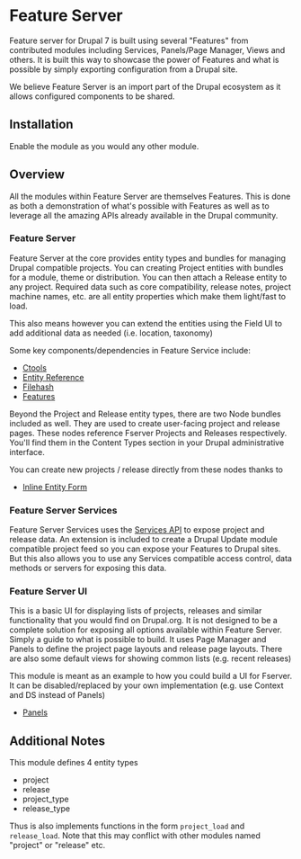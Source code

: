 Feature Server
==============

Feature server for Drupal 7 is built using several "Features" from contributed modules including Services, Panels/Page Manager, Views and others. It is built this way to showcase the power of Features and what is possible by simply exporting configuration from a Drupal site.

We believe Feature Server is an import part of the Drupal ecosystem as it allows configured components to be shared.

Installation
------------

Enable the module as you would any other module.

Overview
--------

All the modules within Feature Server are themselves Features. This is done as both a demonstration of what's possible with Features as well as to leverage all the amazing APIs already available in the Drupal community.

### Feature Server
Feature Server at the core provides entity types and bundles for managing Drupal compatible projects. You can creating Project entities with bundles for a module, theme or distribution. You can then attach a Release entity to any project. Required data such as core compatibility, release notes, project machine names, etc. are all entity properties which make them light/fast to load.

This also means however you can extend the entities using the Field UI to add additional data as needed (i.e. location, taxonomy)

Some key components/dependencies in Feature Service include:

- [Ctools](http://drupal.org/project/ctools)
- [Entity Reference](http://drupal.org/project/entityreference)
- [Filehash](http://drupal.org/project/filehash)
- [Features](http://drupal.org/project/features)

Beyond the Project and Release entity types, there are two Node bundles included as well. They are used to create user-facing project and release pages. These nodes reference Fserver Projects and Releases respectively. You'll find them in the Content Types section in your Drupal administrative interface.

You can create new projects / release directly from these nodes thanks to

- [Inline Entity Form](http://drupal.org/project/inline_entity_form)

### Feature Server Services
Feature Server Services uses the [Services API](http://drupal.org/project/services) to expose project and release data. An extension is included to create a Drupal Update module compatible project feed so you can expose your Features to Drupal sites. But this also allows you to use any Services compatible access control, data methods or servers for exposing this data.

### Feature Server UI
This is a basic UI for displaying lists of projects, releases and similar functionality that you would find on Drupal.org. It is not designed to be a complete solution for exposing all options available within Feature Server. Simply a guide to what is possible to build. It uses Page Manager and Panels to define the project page layouts and release page layouts. There are also some default views for showing common lists (e.g. recent releases)

This module is meant as an example to how you could build a UI for Fserver. It can be disabled/replaced by your own implementation (e.g. use Context and DS instead of Panels)

- [Panels](http://drupal.org/project/panels)

Additional Notes
----------------

This module defines 4 entity types

- project
- release
- project_type
- release_type

Thus is also implements functions in the form ````project_load```` and ````release_load````. Note that this may conflict with other modules named "project" or "release" etc.